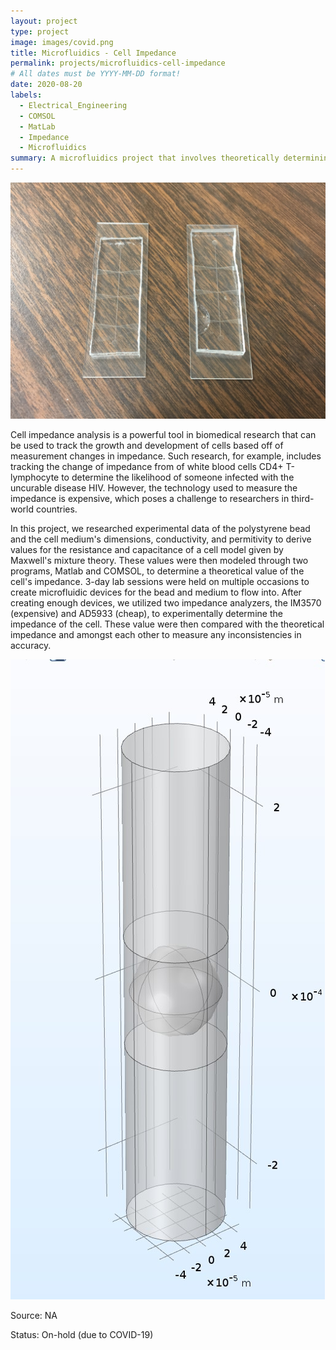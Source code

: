 ```yaml
---
layout: project
type: project
image: images/covid.png
title: Microfluidics - Cell Impedance
permalink: projects/microfluidics-cell-impedance
# All dates must be YYYY-MM-DD format!
date: 2020-08-20
labels:
  - Electrical_Engineering
  - COMSOL
  - MatLab
  - Impedance
  - Microfluidics
summary: A microfluidics project that involves theoretically determining the impedance of a cell with researched values while designing a cheap, portable, and accurate impedance analyzer.
---
```


<img class="ui medium right floated rounded image" src="../images/microfluidic-devices.JPG">

  Cell impedance analysis is a powerful tool in biomedical research that can be used to track the growth and development of cells based off of measurement changes in impedance. Such research, for example, includes tracking the change of impedance from of white blood cells CD4+ T-lymphocyte to determine the likelihood of someone infected with the uncurable disease HIV. However, the technology used to measure the impedance is expensive, which poses a challenge to researchers in third-world countries.

  In this project, we researched experimental data of the polystyrene bead and the cell medium's dimensions, conductivity, and permitivity to derive values for the resistance and capacitance of a cell model given by Maxwell's mixture theory. These values were then modeled through two programs, Matlab and COMSOL, to determine a theoretical value of the cell's impedance. 3-day lab sessions were held on multiple occasions to create microfluidic devices for the bead and medium to flow into. After creating enough devices, we utilized two impedance analyzers, the IM3570 (expensive) and AD5933 (cheap), to experimentally determine the impedance of the cell. These value were then compared with the theoretical impedance and amongst each other to measure any inconsistencies in accuracy.

<img class="ui medium right floated rounded image" src="../images/COMSOL-model.jpg">

Source: NA

Status: On-hold (due to COVID-19)
